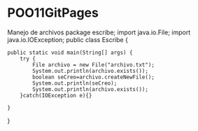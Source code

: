 # POO11GitPages
Manejo de archivos
package escribe;
import java.io.File;
import java.io.IOException;
public class Escribe {
   
    public static void main(String[] args) {
        try {
            File archivo = new File("archivo.txt");
            System.out.println(archivo.exists());
            boolean seCreo=archivo.createNewFile();
            System.out.println(seCreo);
            System.out.println(archivo.exists());
        }catch(IOException e){}

    }
 
}
